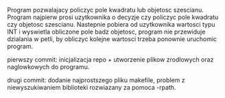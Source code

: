 Program pozwalajacy policzyc pole kwadratu lub objetosc szescianu.
Program najpierw prosi uzytkownika o decyzje czy policzyc pole kwadratu
czy objetosc szescianu. Nastepnie pobiera od uzytkownika wartosci typu INT i
wyswietla obliczone pole badz objetosc, program nie przewiduje dzialania w 
petli, by obliczyc kolejne wartosci trzeba ponownie uruchomic program.

pierwszy commit:
    inicjalizacja repo + utworzenie plikow zrodlowych oraz naglowkowych do 
    programu.

drugi commit:
    dodanie najprostszego pliku makefile, problem z niewyszukiwaniem biblioteki
    rozwiazany za pomoca -rpath.

